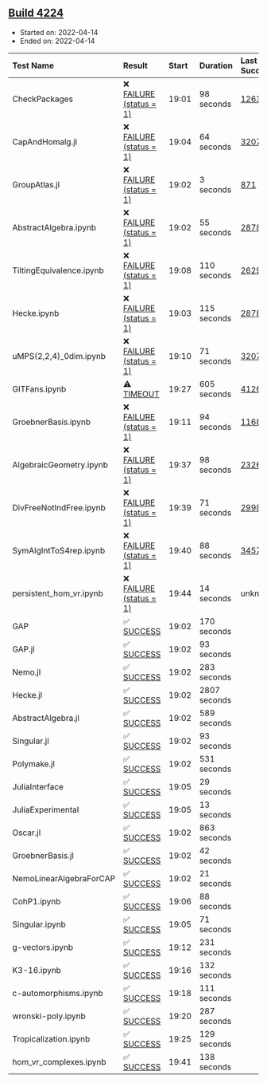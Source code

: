 ## [Build 4224](https://oscarci.mathematik.uni-kl.de/job/oscar-stable/4224/)

* Started on: 2022-04-14
* Ended on: 2022-04-14

| Test Name    | Result | Start | Duration | Last Success | First Failure |
|:-------------|:-------|:------|:---------|:-------------|:--------------|
| CheckPackages | ❌ [FAILURE (status = 1)](https://oscarci.mathematik.uni-kl.de/job/oscar-stable/4224/artifact/logs/build-4224/CheckPackages.log) | 19:01 | 98 seconds | [1263](https://oscarci.mathematik.uni-kl.de/job/oscar-stable/1263/) | [1264](https://oscarci.mathematik.uni-kl.de/job/oscar-stable/1264/) |
| CapAndHomalg.jl | ❌ [FAILURE (status = 1)](https://oscarci.mathematik.uni-kl.de/job/oscar-stable/4224/artifact/logs/build-4224/CapAndHomalg.jl.log) | 19:04 | 64 seconds | [3207](https://oscarci.mathematik.uni-kl.de/job/oscar-stable/3207/) | [3208](https://oscarci.mathematik.uni-kl.de/job/oscar-stable/3208/) |
| GroupAtlas.jl | ❌ [FAILURE (status = 1)](https://oscarci.mathematik.uni-kl.de/job/oscar-stable/4224/artifact/logs/build-4224/GroupAtlas.jl.log) | 19:02 | 3 seconds | [871](https://oscarci.mathematik.uni-kl.de/job/oscar-stable/871/) | [872](https://oscarci.mathematik.uni-kl.de/job/oscar-stable/872/) |
| AbstractAlgebra.ipynb | ❌ [FAILURE (status = 1)](https://oscarci.mathematik.uni-kl.de/job/oscar-stable/4224/artifact/logs/build-4224/AbstractAlgebra.ipynb.log) | 19:02 | 55 seconds | [2878](https://oscarci.mathematik.uni-kl.de/job/oscar-stable/2878/) | [2879](https://oscarci.mathematik.uni-kl.de/job/oscar-stable/2879/) |
| TiltingEquivalence.ipynb | ❌ [FAILURE (status = 1)](https://oscarci.mathematik.uni-kl.de/job/oscar-stable/4224/artifact/logs/build-4224/TiltingEquivalence.ipynb.log) | 19:08 | 110 seconds | [2629](https://oscarci.mathematik.uni-kl.de/job/oscar-stable/2629/) | [2630](https://oscarci.mathematik.uni-kl.de/job/oscar-stable/2630/) |
| Hecke.ipynb | ❌ [FAILURE (status = 1)](https://oscarci.mathematik.uni-kl.de/job/oscar-stable/4224/artifact/logs/build-4224/Hecke.ipynb.log) | 19:03 | 115 seconds | [2878](https://oscarci.mathematik.uni-kl.de/job/oscar-stable/2878/) | [2879](https://oscarci.mathematik.uni-kl.de/job/oscar-stable/2879/) |
| uMPS(2,2,4)_0dim.ipynb | ❌ [FAILURE (status = 1)](https://oscarci.mathematik.uni-kl.de/job/oscar-stable/4224/artifact/logs/build-4224/uMPS-2-2-4-_0dim.ipynb.log) | 19:10 | 71 seconds | [3207](https://oscarci.mathematik.uni-kl.de/job/oscar-stable/3207/) | [3208](https://oscarci.mathematik.uni-kl.de/job/oscar-stable/3208/) |
| GITFans.ipynb | ⚠ [TIMEOUT](https://oscarci.mathematik.uni-kl.de/job/oscar-stable/4224/artifact/logs/build-4224/GITFans.ipynb.log) | 19:27 | 605 seconds | [4126](https://oscarci.mathematik.uni-kl.de/job/oscar-stable/4126/) | [4127](https://oscarci.mathematik.uni-kl.de/job/oscar-stable/4127/) |
| GroebnerBasis.ipynb | ❌ [FAILURE (status = 1)](https://oscarci.mathematik.uni-kl.de/job/oscar-stable/4224/artifact/logs/build-4224/GroebnerBasis.ipynb.log) | 19:11 | 94 seconds | [1168](https://oscarci.mathematik.uni-kl.de/job/oscar-stable/1168/) | [1169](https://oscarci.mathematik.uni-kl.de/job/oscar-stable/1169/) |
| AlgebraicGeometry.ipynb | ❌ [FAILURE (status = 1)](https://oscarci.mathematik.uni-kl.de/job/oscar-stable/4224/artifact/logs/build-4224/AlgebraicGeometry.ipynb.log) | 19:37 | 98 seconds | [2326](https://oscarci.mathematik.uni-kl.de/job/oscar-stable/2326/) | [2327](https://oscarci.mathematik.uni-kl.de/job/oscar-stable/2327/) |
| DivFreeNotIndFree.ipynb | ❌ [FAILURE (status = 1)](https://oscarci.mathematik.uni-kl.de/job/oscar-stable/4224/artifact/logs/build-4224/DivFreeNotIndFree.ipynb.log) | 19:39 | 71 seconds | [2998](https://oscarci.mathematik.uni-kl.de/job/oscar-stable/2998/) | [2999](https://oscarci.mathematik.uni-kl.de/job/oscar-stable/2999/) |
| SymAlgIntToS4rep.ipynb | ❌ [FAILURE (status = 1)](https://oscarci.mathematik.uni-kl.de/job/oscar-stable/4224/artifact/logs/build-4224/SymAlgIntToS4rep.ipynb.log) | 19:40 | 88 seconds | [3457](https://oscarci.mathematik.uni-kl.de/job/oscar-stable/3457/) | [3458](https://oscarci.mathematik.uni-kl.de/job/oscar-stable/3458/) |
| persistent_hom_vr.ipynb | ❌ [FAILURE (status = 1)](https://oscarci.mathematik.uni-kl.de/job/oscar-stable/4224/artifact/logs/build-4224/persistent_hom_vr.ipynb.log) | 19:44 | 14 seconds | unknown | unknown |
| GAP | ✅ [SUCCESS](https://oscarci.mathematik.uni-kl.de/job/oscar-stable/4224/artifact/logs/build-4224/GAP.log) | 19:02 | 170 seconds |  |  |
| GAP.jl | ✅ [SUCCESS](https://oscarci.mathematik.uni-kl.de/job/oscar-stable/4224/artifact/logs/build-4224/GAP.jl.log) | 19:02 | 93 seconds |  |  |
| Nemo.jl | ✅ [SUCCESS](https://oscarci.mathematik.uni-kl.de/job/oscar-stable/4224/artifact/logs/build-4224/Nemo.jl.log) | 19:02 | 283 seconds |  |  |
| Hecke.jl | ✅ [SUCCESS](https://oscarci.mathematik.uni-kl.de/job/oscar-stable/4224/artifact/logs/build-4224/Hecke.jl.log) | 19:02 | 2807 seconds |  |  |
| AbstractAlgebra.jl | ✅ [SUCCESS](https://oscarci.mathematik.uni-kl.de/job/oscar-stable/4224/artifact/logs/build-4224/AbstractAlgebra.jl.log) | 19:02 | 589 seconds |  |  |
| Singular.jl | ✅ [SUCCESS](https://oscarci.mathematik.uni-kl.de/job/oscar-stable/4224/artifact/logs/build-4224/Singular.jl.log) | 19:02 | 93 seconds |  |  |
| Polymake.jl | ✅ [SUCCESS](https://oscarci.mathematik.uni-kl.de/job/oscar-stable/4224/artifact/logs/build-4224/Polymake.jl.log) | 19:02 | 531 seconds |  |  |
| JuliaInterface | ✅ [SUCCESS](https://oscarci.mathematik.uni-kl.de/job/oscar-stable/4224/artifact/logs/build-4224/JuliaInterface.log) | 19:05 | 29 seconds |  |  |
| JuliaExperimental | ✅ [SUCCESS](https://oscarci.mathematik.uni-kl.de/job/oscar-stable/4224/artifact/logs/build-4224/JuliaExperimental.log) | 19:05 | 13 seconds |  |  |
| Oscar.jl | ✅ [SUCCESS](https://oscarci.mathematik.uni-kl.de/job/oscar-stable/4224/artifact/logs/build-4224/Oscar.jl.log) | 19:02 | 863 seconds |  |  |
| GroebnerBasis.jl | ✅ [SUCCESS](https://oscarci.mathematik.uni-kl.de/job/oscar-stable/4224/artifact/logs/build-4224/GroebnerBasis.jl.log) | 19:02 | 42 seconds |  |  |
| NemoLinearAlgebraForCAP | ✅ [SUCCESS](https://oscarci.mathematik.uni-kl.de/job/oscar-stable/4224/artifact/logs/build-4224/NemoLinearAlgebraForCAP.log) | 19:02 | 21 seconds |  |  |
| CohP1.ipynb | ✅ [SUCCESS](https://oscarci.mathematik.uni-kl.de/job/oscar-stable/4224/artifact/logs/build-4224/CohP1.ipynb.log) | 19:06 | 88 seconds |  |  |
| Singular.ipynb | ✅ [SUCCESS](https://oscarci.mathematik.uni-kl.de/job/oscar-stable/4224/artifact/logs/build-4224/Singular.ipynb.log) | 19:05 | 71 seconds |  |  |
| g-vectors.ipynb | ✅ [SUCCESS](https://oscarci.mathematik.uni-kl.de/job/oscar-stable/4224/artifact/logs/build-4224/g-vectors.ipynb.log) | 19:12 | 231 seconds |  |  |
| K3-16.ipynb | ✅ [SUCCESS](https://oscarci.mathematik.uni-kl.de/job/oscar-stable/4224/artifact/logs/build-4224/K3-16.ipynb.log) | 19:16 | 132 seconds |  |  |
| c-automorphisms.ipynb | ✅ [SUCCESS](https://oscarci.mathematik.uni-kl.de/job/oscar-stable/4224/artifact/logs/build-4224/c-automorphisms.ipynb.log) | 19:18 | 111 seconds |  |  |
| wronski-poly.ipynb | ✅ [SUCCESS](https://oscarci.mathematik.uni-kl.de/job/oscar-stable/4224/artifact/logs/build-4224/wronski-poly.ipynb.log) | 19:20 | 287 seconds |  |  |
| Tropicalization.ipynb | ✅ [SUCCESS](https://oscarci.mathematik.uni-kl.de/job/oscar-stable/4224/artifact/logs/build-4224/Tropicalization.ipynb.log) | 19:25 | 129 seconds |  |  |
| hom_vr_complexes.ipynb | ✅ [SUCCESS](https://oscarci.mathematik.uni-kl.de/job/oscar-stable/4224/artifact/logs/build-4224/hom_vr_complexes.ipynb.log) | 19:41 | 138 seconds |  |  |
